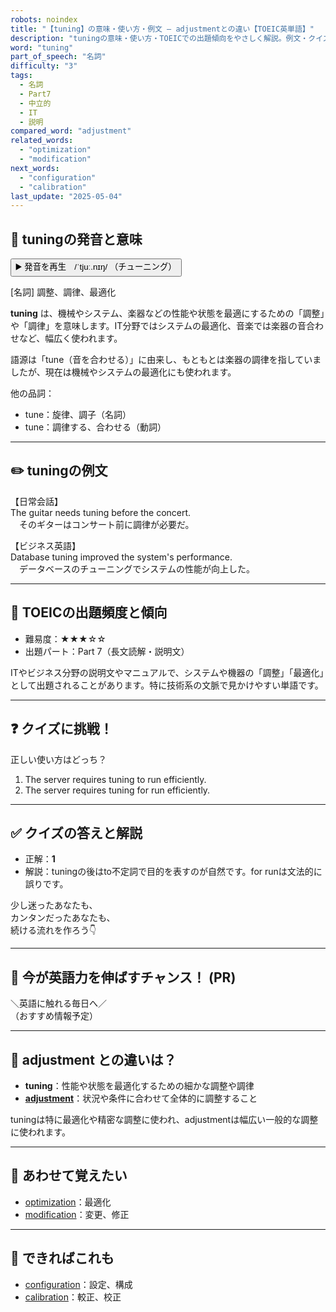 ```yaml
---
robots: noindex
title: "【tuning】の意味・使い方・例文 ― adjustmentとの違い【TOEIC英単語】"
description: "tuningの意味・使い方・TOEICでの出題傾向をやさしく解説。例文・クイズ付きでadjustmentとの違いもわかりやすく学べます。"
word: "tuning"
part_of_speech: "名詞"
difficulty: "3"
tags:
  - 名詞
  - Part7
  - 中立的
  - IT
  - 説明
compared_word: "adjustment"
related_words:
  - "optimization"
  - "modification"
next_words:
  - "configuration"
  - "calibration"
last_update: "2025-05-04"
---
```


## 🔰 tuningの発音と意味

<button class="play-audio" onclick="playTTS('tuning')">
  <span class="play-audio-main">
    ▶️ 発音を再生　/ˈtjuː.nɪŋ/
  </span>
  <span class="play-audio-sub">
    （チューニング）
  </span>
</button>

[名詞] 調整、調律、最適化

**tuning** は、機械やシステム、楽器などの性能や状態を最適にするための「調整」や「調律」を意味します。IT分野ではシステムの最適化、音楽では楽器の音合わせなど、幅広く使われます。

語源は「tune（音を合わせる）」に由来し、もともとは楽器の調律を指していましたが、現在は機械やシステムの最適化にも使われます。

他の品詞：  
- tune：旋律、調子（名詞）
- tune：調律する、合わせる（動詞）

---

## ✏️ tuningの例文

【日常会話】  
The guitar needs tuning before the concert.  
　そのギターはコンサート前に調律が必要だ。

【ビジネス英語】  
Database tuning improved the system's performance.  
　データベースのチューニングでシステムの性能が向上した。

---

## 🎯 TOEICの出題頻度と傾向

- 難易度：★★★☆☆
- 出題パート：Part 7（長文読解・説明文）

ITやビジネス分野の説明文やマニュアルで、システムや機器の「調整」「最適化」として出題されることがあります。特に技術系の文脈で見かけやすい単語です。

---

## ❓ クイズに挑戦！

正しい使い方はどっち？

1. The server requires tuning to run efficiently.  
2. The server requires tuning for run efficiently.

---

## ✅ クイズの答えと解説

- 正解：**1**
- 解説：tuningの後はto不定詞で目的を表すのが自然です。for runは文法的に誤りです。

少し迷ったあなたも、  
カンタンだったあなたも、  
続ける流れを作ろう👇️

---

## 🚀 今が英語力を伸ばすチャンス！ (PR)

<div class="info-center">
＼英語に触れる毎日へ／<br>  
（おすすめ情報予定）
</div>

---

## 🤔  adjustment との違いは？

- **tuning**：性能や状態を最適化するための細かな調整や調律
- **[adjustment](/adjustment)**：状況や条件に合わせて全体的に調整すること

tuningは特に最適化や精密な調整に使われ、adjustmentは幅広い一般的な調整に使われます。

---

## 🧩 あわせて覚えたい

- [optimization](/optimization)：最適化
- [modification](/modification)：変更、修正

---

## 📖 できればこれも

- [configuration](/configuration)：設定、構成
- [calibration](/calibration)：較正、校正

<!-- cvid: aid26_bid34 -->
